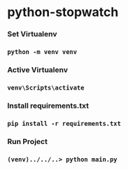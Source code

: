 # python-stopwatch

<h3>Set Virtualenv<h3>
  
<code>python -m venv venv</code>

<h3>Active Virtualenv<h3>
  
<code>venv\Scripts\activate</code>

<h3>Install requirements.txt<h3>
  
<code>pip install -r requirements.txt</code>

<h3>Run Project<h3>
  
<code>(venv)../../..> python main.py</code>
